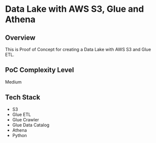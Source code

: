 # Data Lake with AWS S3, Glue and Athena

## Overview

This is Proof of Concept for creating a Data Lake with AWS S3 and Glue ETL.

## PoC Complexity Level

Medium

## Tech Stack

- S3
- Glue ETL
- Glue Crawler
- Glue Data Catalog
- Athena
- Python
